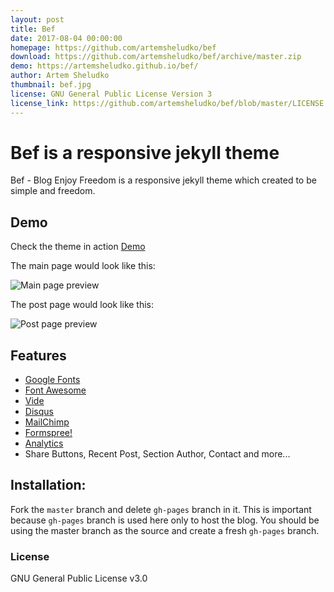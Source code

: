 ```yaml
---
layout: post
title: Bef
date: 2017-08-04 00:00:00
homepage: https://github.com/artemsheludko/bef
download: https://github.com/artemsheludko/bef/archive/master.zip
demo: https://artemsheludko.github.io/bef/
author: Artem Sheludko
thumbnail: bef.jpg
license: GNU General Public License Version 3
license_link: https://github.com/artemsheludko/bef/blob/master/LICENSE.txt
---
```


# Bef is a responsive jekyll theme

Bef - Blog Enjoy Freedom is a responsive jekyll theme which created to
be simple and freedom.

## Demo

Check the theme in action [Demo](https://artemsheludko.github.io/bef/)

The main page would look like this:

![Main page preview](https://github.com/artemsheludko/bef/blob/master/assets/img/bef_main_page.jpg?raw=true)

The post page would look like this:

![Post page preview](https://github.com/artemsheludko/bef/blob/master/assets/img/bef_post.jpg?raw=true)

## Features

- [Google Fonts](https://fonts.google.com/)
- [Font Awesome](http://fontawesome.io/)
- [Vide](http://vodkabears.github.io/vide/)
- [Disqus](https://disqus.com/)
- [MailChimp](https://mailchimp.com/)
- [Formspree!](https://formspree.io/)
- [Analytics](https://analytics.google.com/analytics/web/)
- Share Buttons, Recent Post, Section Author, Contact and more...

## Installation:

Fork the ``master`` branch and delete ``gh-pages`` branch in it. This
is important because ``gh-pages`` branch is used here only to host the
blog. You should be using the master branch as the source and create a
fresh ``gh-pages`` branch.

### License

GNU General Public License v3.0
